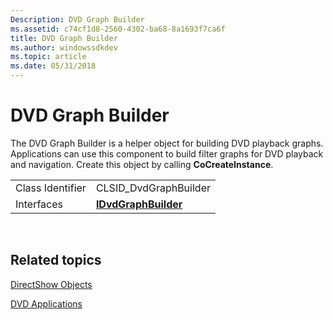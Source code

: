```yaml
---
Description: DVD Graph Builder
ms.assetid: c74cf1d8-2560-4302-ba68-8a1693f7ca6f
title: DVD Graph Builder
ms.author: windowssdkdev
ms.topic: article
ms.date: 05/31/2018
---
```


# DVD Graph Builder

The DVD Graph Builder is a helper object for building DVD playback graphs. Applications can use this component to build filter graphs for DVD playback and navigation. Create this object by calling **CoCreateInstance**.



|                  |                                              |
|------------------|----------------------------------------------|
| Class Identifier | CLSID\_DvdGraphBuilder                       |
| Interfaces       | [**IDvdGraphBuilder**](/windows/desktop/api/Strmif/nn-strmif-idvdgraphbuilder) |



 

## Related topics

<dl> <dt>

[DirectShow Objects](directshow-objects.md)
</dt> <dt>

[DVD Applications](dvd-applications.md)
</dt> </dl>

 

 



